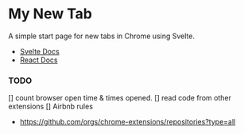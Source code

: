 # My New Tab

A simple start page for new tabs in Chrome using Svelte.

- [Svelte Docs](https://svelte.dev/docs)
- [React Docs](https://beta.reactjs.org/apis/render)

### TODO

[] count browser open time & times opened.
[] read code from other extensions
[] Airbnb rules

- https://github.com/orgs/chrome-extensions/repositories?type=all
